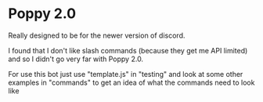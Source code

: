 # Poppy 2.0 
Really designed to be for the newer version of discord. 

I found that I don't like slash commands (because they get me API limited) and so I didn't go very far with Poppy 2.0.

For use this bot just use "template.js" in "testing" and look at some other examples in "commands" to get an idea of what the commands need to look like